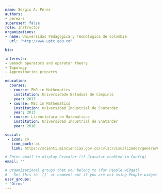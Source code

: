 ```yaml
---
name: Sergio A. Pérez
authors:
- perez-s
superuser: false
role: Instructor
organizations:
- name: Universidad Pedagógica y Tecnológica de Colombia
  url: "http://www.uptc.edu.co"

bio: 

interests:
- Banach operators and operator theory
- Topology 
- Approximation property

education:
  courses:
  - course: PhD in Mathematics
    institution: Universidade Estadual de Campinas
    year: 2017
  - course: MSc in Mathematics
    institution: Universidad Industrial de Snatander
    year: 2013
  - course: Licenciatura en Matemáticas
    institution: Universidad Industrial de Snatander
    year: 2010

social:
 - icon: cv
   icon_pack: ai
   link: https://scienti.minciencias.gov.co/cvlac/visualizador/generarCurriculoCv.do?cod_rh=0001462960

# Enter email to display Gravatar (if Gravatar enabled in Config)
email: ""

# Organizational groups that you belong to (for People widget)
#   Set this to `[]` or comment out if you are not using People widget.
user_groups:
- "Otros"
---
```



